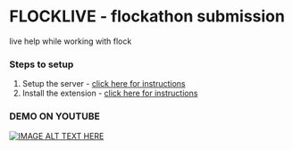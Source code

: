 # FLOCKLIVE - flockathon submission
live help while working with flock

### Steps to setup
1. Setup the server - <a href="./FlockBot">click here for instructions</a>
2. Install the extension - <a href="./Extension">click here for instructions</a>

### DEMO ON YOUTUBE
[![IMAGE ALT TEXT HERE](https://img.youtube.com/vi/1pUfhmsRESA/0.jpg)](https://www.youtube.com/watch?v=1pUfhmsRESA)
